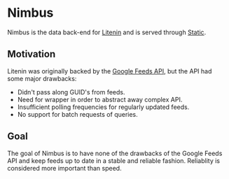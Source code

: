 # Nimbus

Nimbus is the data back-end for [Litenin](https://github.com/bearfrieze/litenin) and is served through [Static](https://github.com/bearfrieze/static).

## Motivation

Litenin was originally backed by the [Google Feeds API](https://developers.google.com/feed/), but the API had some major drawbacks:

- Didn't pass along GUID's from feeds.
- Need for wrapper in order to abstract away complex API.
- Insufficient polling frequencies for regularly updated feeds.
- No support for batch requests of queries.

## Goal

The goal of Nimbus is to have none of the drawbacks of the Google Feeds API and keep feeds up to date in a stable and reliable fashion. Reliablity is considered more important than speed.
